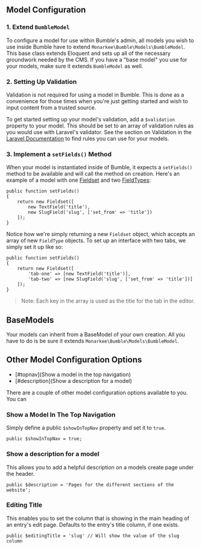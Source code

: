 ## Model Configuration

### 1. Extend ```BumbleModel```

To configure a model for use within Bumble's admin, all models you wish to use inside Bumble have to extend ```Monarkee\Bumble\Models\BumbleModel```. This base class extends Eloquent and sets up all of the necessary groundwork needed by the CMS. If you have a "base model" you use for your models, make sure it extends ```BumbleModel``` as well.

### 2. Setting Up Validation

Validation is not required for using a model in Bumble. This is done as a convenience for those times when you're just getting started and wish to input content from a trusted source.

To get started setting up your model's validation, add a ```$validation``` property to your model. This should be set to an array of validation rules as you would use with Laravel's validator. See the section on Validation in the [Laravel Documentation](http://laravel.com/docs/4.2/validation#available-validation-rules) to find rules you can use for your models.

### 3. Implement a ```setFields()``` Method

When your model is instantiated inside of Bumble, it expects a ```setFields()``` method to be available and will call the method on creation. Here's an example of a model with one [Fieldset](/docs/fieldsets) and two [FieldTypes](/docs/fieldtypes):

    public function setFields()
    {
        return new Fieldset([
            new TextField('title'),
            new SlugField('slug', ['set_from' => 'title'])
        ]);
    }

Notice how we're simply returning a new ```Fieldset``` object, which accepts an array of new ```FieldType``` objects. To set up an interface with two tabs, we simply set it up like so:

    public function setFields()
    {
        return new Fieldset([
            'tab-one' => [new TextField('title')],
            'tab-two' => [new SlugField('slug', ['set_from' => 'title'])]
        ]);
    }

> Note: Each key in the array is used as the title for the tab in the editor.

## BaseModels

Your models can inherit from a BaseModel of your own creation. All you have to do is be sure it extends ```Monarkee\Bumble\Models\BumbleModel```.

## Other Model Configuration Options

- [#topnav](Show a model in the top navigation)
- [#description](Show a description for a model)

There are a couple of other model configuration options available to you. You can

<a name="topnav"></a>
### Show a Model In The Top Navigation
Simply define a public `$showInTopNav` property and set it to `true`.

    public $showInTopNav = true;

<a name="description"></a>
### Show a description for a model
This allows you to add a helpful description on a models create page under the header.

    public $description = 'Pages for the different sections of the website';

### Editing Title
This enables you to set the column that is showing in the main heading of an entry's edit page. Defaults to the entry's title column, if one exists.

    public $editingTitle = 'slug' // Will show the value of the slug column